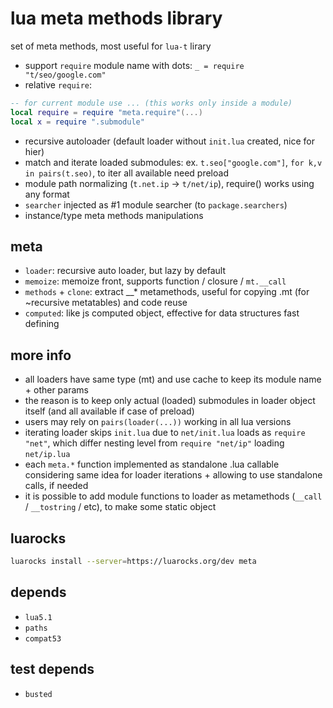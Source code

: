 # lua meta methods library
set of meta methods, most useful for `lua-t` lirary
- support `require` module name with dots: `_ = require "t/seo/google.com"`
- relative `require`:
```lua
-- for current module use ... (this works only inside a module)
local require = require "meta.require"(...)
local x = require ".submodule"
```
- recursive autoloader (default loader without `init.lua` created, nice for hier)
- match and iterate loaded submodules: ex. `t.seo["google.com"]`, `for k,v in pairs(t.seo)`, to iter all available need preload
- module path normalizing (`t.net.ip` -> `t/net/ip`), require() works using any format
- `searcher` injected as #1 module searcher (to `package.searchers`)
- instance/type meta methods manipulations

## meta
- `loader`: recursive auto loader, but lazy by default
- `memoize`: memoize front, supports function / closure / `mt.__call`
- `methods` + `clone`: extract __* metamethods, useful for copying .mt (for ~recursive metatables) and code reuse
- `computed`: like js computed object, effective for data structures fast defining

## more info
- all loaders have same type (mt) and use cache to keep its module name + other params
- the reason is to keep only actual (loaded) submodules in loader object itself (and all available if case of preload)
- users may rely on `pairs(loader(...))` working in all lua versions
- iterating loader skips `init.lua` due to `net/init.lua` loads as `require "net"`, which differ nesting level from `require "net/ip"` loading `net/ip.lua`
- each `meta.*` function implemented as standalone .lua callable considering same idea for loader iterations + allowing to use standalone calls, if needed
- it is possible to add module functions to loader as metamethods (`__call` / `__tostring` / etc), to make some static object

## luarocks
```sh
luarocks install --server=https://luarocks.org/dev meta
```

## depends
- `lua5.1`
- `paths`
- `compat53`

## test depends
- `busted`
